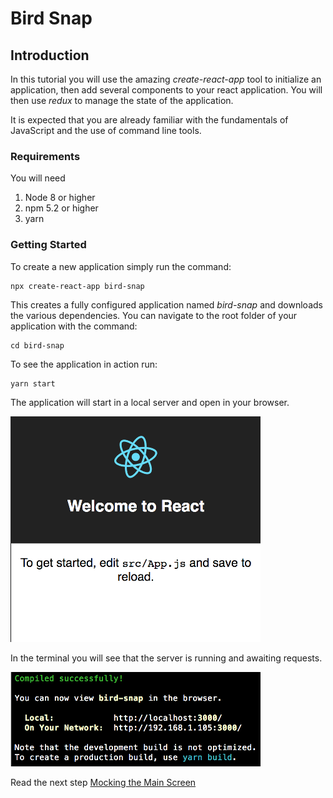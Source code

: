 # Bird Snap

## Introduction

In this tutorial you will use the amazing *create-react-app* tool to initialize an application,
then add several components to your react application. You will then use *redux* to 
manage the state of the application.

It is expected that you are already familiar with the fundamentals of JavaScript and the use
of command line tools.

### Requirements
You will need
1. Node 8 or higher
2. npm 5.2 or higher
3. yarn

### Getting Started
To create a new application simply run the command:

```npm
npx create-react-app bird-snap
```

This creates a fully configured application named *bird-snap* and downloads the various dependencies.
You can navigate to the root folder of your application with the command:

```npm
cd bird-snap
```

To see the application in action run:

```npm
yarn start
```

The application will start in a local server and open in your browser.

![The default app screen](images/intro_01.png)

In the terminal you will see that the server is running and awaiting requests.

![The server running in the terminal](images/intro_02.png)

Read the next step [Mocking the Main Screen](mock_main_screen.md)
